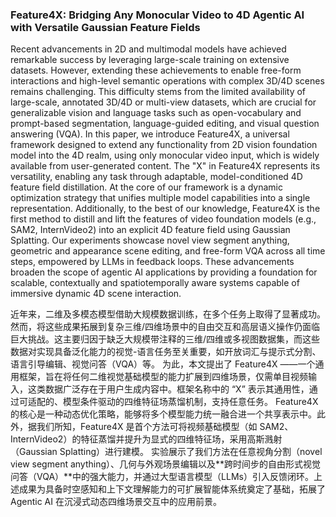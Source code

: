 ### Feature4X: Bridging Any Monocular Video to 4D Agentic AI with Versatile Gaussian Feature Fields

Recent advancements in 2D and multimodal models have achieved remarkable success by leveraging large-scale training on extensive datasets. However, extending these achievements to enable free-form interactions and high-level semantic operations with complex 3D/4D scenes remains challenging. This difficulty stems from the limited availability of large-scale, annotated 3D/4D or multi-view datasets, which are crucial for generalizable vision and language tasks such as open-vocabulary and prompt-based segmentation, language-guided editing, and visual question answering (VQA). In this paper, we introduce Feature4X, a universal framework designed to extend any functionality from 2D vision foundation model into the 4D realm, using only monocular video input, which is widely available from user-generated content. The "X" in Feature4X represents its versatility, enabling any task through adaptable, model-conditioned 4D feature field distillation. At the core of our framework is a dynamic optimization strategy that unifies multiple model capabilities into a single representation. Additionally, to the best of our knowledge, Feature4X is the first method to distill and lift the features of video foundation models (e.g., SAM2, InternVideo2) into an explicit 4D feature field using Gaussian Splatting. Our experiments showcase novel view segment anything, geometric and appearance scene editing, and free-form VQA across all time steps, empowered by LLMs in feedback loops. These advancements broaden the scope of agentic AI applications by providing a foundation for scalable, contextually and spatiotemporally aware systems capable of immersive dynamic 4D scene interaction.

近年来，二维及多模态模型借助大规模数据训练，在多个任务上取得了显著成功。然而，将这些成果拓展到复杂三维/四维场景中的自由交互和高层语义操作仍面临巨大挑战。这主要归因于缺乏大规模带注释的三维/四维或多视图数据集，而这些数据对实现具备泛化能力的视觉-语言任务至关重要，如开放词汇与提示式分割、语言引导编辑、视觉问答（VQA）等。
为此，本文提出了 Feature4X ——一个通用框架，旨在将任何二维视觉基础模型的能力扩展到四维场景，仅需单目视频输入，这类数据广泛存在于用户生成内容中。框架名称中的 “X” 表示其通用性，通过可适配的、模型条件驱动的四维特征场蒸馏机制，支持任意任务。
Feature4X 的核心是一种动态优化策略，能够将多个模型能力统一融合进一个共享表示中。此外，据我们所知，Feature4X 是首个方法可将视频基础模型（如 SAM2、InternVideo2）的特征蒸馏并提升为显式的四维特征场，采用高斯溅射（Gaussian Splatting）进行建模。
实验展示了我们方法在任意视角分割（novel view segment anything）、几何与外观场景编辑以及**跨时间步的自由形式视觉问答（VQA）**中的强大能力，并通过大型语言模型（LLMs）引入反馈闭环。上述成果为具备时空感知和上下文理解能力的可扩展智能体系统奠定了基础，拓展了 Agentic AI 在沉浸式动态四维场景交互中的应用前景。
